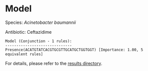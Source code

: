 
# Model

Species: *Acinetobacter baumannii*

Antibiotic: Ceftazidime

```
Model (Conjunction - 1 rules):
------------------------------
Presence(ACATGTATCACGTGCGTTGCATGCTGGTGGT) [Importance: 1.00, 5 equivalent rules]

```

For details, please refer to the [results directory](../../../../../results/scm_b/acinetobacter%20baumannii/ceftazidime/repeat_0/).

